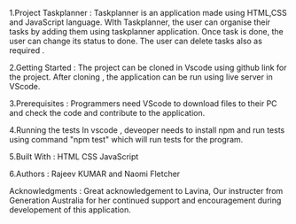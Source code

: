 1.Project Taskplanner : 
Taskplanner is an application made using HTML,CSS and JavaScript language. WIth Taskplanner, the user can organise their tasks by adding them using taskplanner application. Once task is done, the user can change its status to done. The user can delete tasks also as required .

2.Getting Started : 
The project can be cloned in Vscode using github link for the project. After cloning , the application can be run using live server in VScode.

3.Prerequisites : 
Programmers need VScode to download files to their PC and check the code and contribute to the application.

4.Running the tests
In vscode , deveoper needs to install npm and run tests using command "npm test" which will run tests for the program.

5.Built With : 
  HTML
  CSS
  JavaScript

6.Authors : 
Rajeev KUMAR and 
Naomi Fletcher

Acknowledgments : 
Great acknowledgement to Lavina, Our instructer from Generation Australia for her continued support and encouragement during developement of this application.
